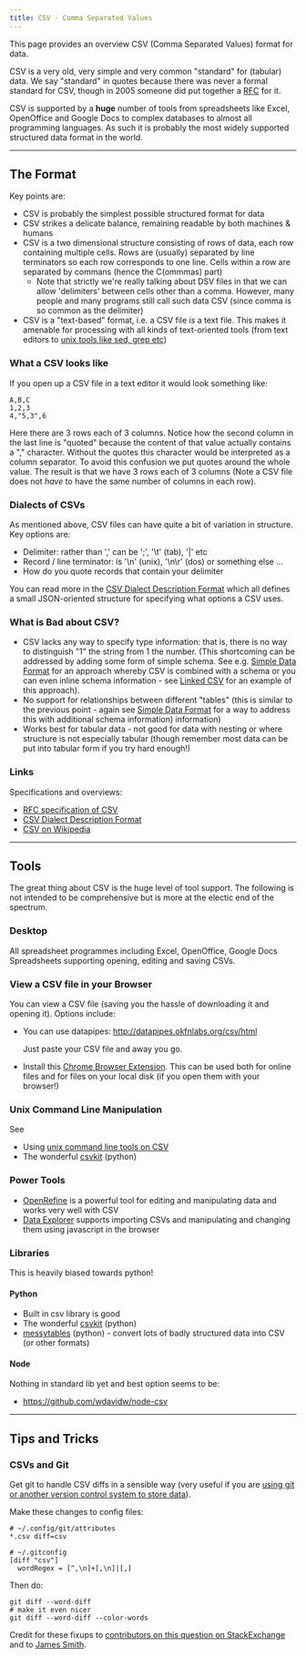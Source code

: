 ```yaml
---
title: CSV - Comma Separated Values
---
```


This page provides an overview CSV (Comma Separated Values) format for data.

CSV is a very old, very simple and very common "standard" for (tabular) data.
We say "standard" in quotes because there was never a formal standard for CSV,
though in 2005 someone did put together a [RFC][rfc] for it.

CSV is supported by a **huge** number of tools from spreadsheets like Excel,
OpenOffice and Google Docs to complex databases to almost all programming
languages. As such it is probably the most widely supported structured data
format in the world.

----

## The Format

Key points are:

* CSV is probably the simplest possible structured format for data
* CSV strikes a delicate balance, remaining readable by both machines & humans
* CSV is a two dimensional structure consisting of rows of data, each row
  containing multiple cells. Rows are (usually) separated by line terminators
  so each row corresponds to one line. Cells within a row are separated by
  commans (hence the C(ommmas) part)
  * Note that strictly we're really talking about DSV files in that we can
    allow 'delimiters' between cells other than a comma. However, many people
    and many programs still call such data CSV (since comma is so common as the
    delimiter)
* CSV is a "text-based" format, i.e. a CSV file *is* a text file. This makes it
  amenable for processing with all kinds of text-oriented tools (from text
  editors to [unix tools like sed, grep etc][cldw])

[cldw]: https://github.com/rgrp/command-line-data-wrangling

### What a CSV looks like

If you open up a CSV file in a text editor it would look something like:

    A,B,C
    1,2,3
    4,"5,3",6

Here there are 3 rows each of 3 columns. Notice how the second column in the last line is
"quoted" because the content of that value actually contains a "," character. Without
the quotes this character would be interpreted as a column separator. To avoid this
confusion we put quotes around the whole value. The result is that we have 3 rows each
of 3 columns (Note a CSV file does not *have* to have
the same number of columns in each row).

### Dialects of CSVs

As mentioned above, CSV files can have quite a bit of variation in
structure. Key options are:

* Delimiter: rather than ',' can be ';', '\t' (tab), '|' etc
* Record / line terminator: is '\n' (unix), '\n\r' (dos) or something else ...
* How do you quote records that contain your delimiter

You can read more in the [CSV Dialect Description Format][csvddf] which all
defines a small JSON-oriented structure for specifying what options a CSV uses.

### What is Bad about CSV?

* CSV lacks any way to specify type information: that is, there is no way to
  distinguish "1" the string from 1 the number. (This shortcoming can be
  addressed by adding some form of simple schema. See e.g. [Simple Data
  Format][sdf] for an approach whereby CSV is combined with a schema or you can
  even inline schema information - see [Linked CSV][linked-csv] for an example
  of this approach).
* No support for relationships between different "tables" (this is similar to
  the previous point - again see [Simple Data Format][sdf] for a way to address
  this with additional schema information) information)
* Works best for tabular data - not good for data with nesting or where
  structure is not especially tabular (though remember most data can be put
  into tabular form if you try hard enough!)

### Links

Specifications and overviews:

* [RFC specification of CSV][rfc]
* [CSV Dialect Description Format][csvddf]
* [CSV on Wikipedia][wiki]

----

## Tools

The great thing about CSV is the huge level of tool support. The following is
not intended to be comprehensive but is more at the electic end of the spectrum.

### Desktop

All spreadsheet programmes including Excel, OpenOffice, Google Docs
Spreadsheets supporting opening, editing and saving CSVs.

### View a CSV file in your Browser

You can view a CSV file (saving you the hassle of downloading it and opening
it). Options include:

* You can use datapipes: <http://datapipes.okfnlabs.org/csv/html>

  Just paste your CSV file and away you go.

* Install this [Chrome Browser Extension][chrome-csv]. This can be used both
  for online files and for files on your local disk (if you open them with your
  browser!)

### Unix Command Line Manipulation

See

* Using [unix command line tools on CSV][cldw]
* The wonderful [csvkit][] (python)

### Power Tools

* [OpenRefine][] is a powerful tool for editing and manipulating data and works
  very well with CSV
* [Data Explorer][datax] supports importing CSVs and manipulating and changing
  them using javascript in the browser

### Libraries

This is heavily biased towards python!

#### Python

* Built in csv library is good
* The wonderful [csvkit][] (python)
* [messytables][] (python) - convert lots of badly structured data into CSV (or
  other formats)

#### Node

Nothing in standard lib yet and best option seems to be:

* <https://github.com/wdavidw/node-csv>

----

## Tips and Tricks

### CSVs and Git

Get git to handle CSV diffs in a sensible way (very useful if you are [using
git or another version control system to store data][git-for-data]).

Make these changes to config files:

    # ~/.config/git/attributes
    *.csv diff=csv

    # ~/.gitconfig
    [diff "csv"]
      wordRegex = [^,\n]+[,\n]|[,]

Then do:

    git diff --word-diff
    # make it even nicer
    git diff --word-diff --color-words

Credit for these fixups to [contributors on this question on
StackExchange](http://opendata.stackexchange.com/questions/748/is-there-a-git-for-data)
and to [James Smith](http://theodi.org/blog/adapting-git-simple-data).

[rfc]: http://tools.ietf.org/html/rfc4180
[csvddf]: http://www.dataprotocols.org/en/latest/csv-dialect.html
[wiki]: http://en.wikipedia.org/wiki/Comma-separated_values
[csvkit]: http://csvkit.readthedocs.org/
[messytables]: http://messytables.readthedocs.org
[git-for-data]: http://blog.okfn.org/2013/07/02/git-and-github-for-data/
[sdf]: http://data.okfn.org/standards/simple-data-format
[linked-csv]: http://jenit.github.io/linked-csv/
[chrome-csv]: https://chrome.google.com/webstore/detail/recline-csv-viewer/ibfcfelnbfhlbpelldnngdcklnndhael
[OpenRefine]: http://openrefine.org/
[datax]: http://explorer.okfnlabs.org/


